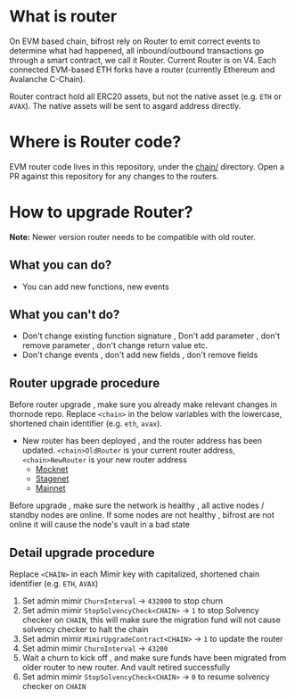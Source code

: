 <!-- markdownlint-disable MD024 -->

# What is router

On EVM based chain, bifrost rely on Router to emit correct events to determine what had happened, all inbound/outbound transactions go through a smart contract, we call it Router. Current Router is on V4. Each connected EVM-based ETH forks have a router (currently Ethereum and Avalanche C-Chain).

Router contract hold all ERC20 assets, but not the native asset (e.g. `ETH` or `AVAX`). The native assets will be sent to asgard address directly.

# Where is Router code?

EVM router code lives in this repository, under the [chain/](../chain/) directory. Open a PR against this repository for any changes to the routers.

# How to upgrade Router?

**Note:** Newer version router needs to be compatible with old router.

## What you can do?

- You can add new functions, new events

## What you can't do?

- Don't change existing function signature , Don't add parameter , don't remove parameter , don't change return value etc.
- Don't change events , don't add new fields , don't remove fields

## Router upgrade procedure

Before router upgrade , make sure you already make relevant changes in thornode repo. Replace `<chain>` in the below variables with the lowercase, shortened chain identifier (e.g. `eth`, `avax`).

- New router has been deployed , and the router address has been updated. `<chain>OldRouter` is your current router address, `<chain>NewRouter` is your new router address
  - [Mocknet](https://gitlab.com/thorchain/thornode/-/blob/develop/x/thorchain/router_upgrade_info_mocknet.go)
  - [Stagenet](https://gitlab.com/thorchain/thornode/-/blob/develop/x/thorchain/router_upgrade_info_stagenet.go)
  - [Mainnet](https://gitlab.com/thorchain/thornode/-/blob/develop/x/thorchain/router_upgrade_info.go)

Before upgrade , make sure the network is healthy , all active nodes / standby nodes are online. If some nodes are not healthy , bifrost are not online it will cause the node's vault in a bad state

## Detail upgrade procedure

Replace `<CHAIN>` in each Mimir key with capitalized, shortened chain identifier (e.g. `ETH`, `AVAX`)

1. Set admin mimir `ChurnInterval` -> `432000` to stop churn
2. Set admin mimir `StopSolvencyCheck<CHAIN>` -> `1` to stop Solvency checker on `CHAIN`, this will make sure the migration fund will not cause solvency checker to halt the chain
3. Set admin mimir `MimirUpgradeContract<CHAIN>` -> `1` to update the router
4. Set admin mimir `ChurnInterval` -> `43200`
5. Wait a churn to kick off , and make sure funds have been migrated from older router to new router. And vault retired successfully
6. Set admin mimir `StopSolvencyCheck<CHAIN>` -> `0` to resume solvency checker on `CHAIN`

